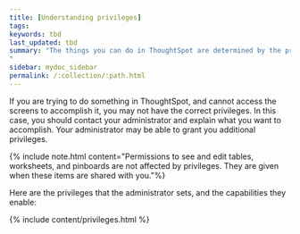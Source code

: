 ```yaml
---
title: [Understanding privileges]
tags:
keywords: tbd
last_updated: tbd
summary: "The things you can do in ThoughtSpot are determined by the privileges you have. These are set at the group level.
"
sidebar: mydoc_sidebar
permalink: /:collection/:path.html
---
```

If you are trying to do something in ThoughtSpot, and cannot access the screens to accomplish it, you may not have the correct privileges. In this case, you should contact your administrator and explain what you want to accomplish. Your administrator may be able to grant you additional privileges.

{% include note.html content="Permissions to see and edit tables, worksheets, and pinboards are not affected by privileges. They are given when these items are shared with you."%}

Here are the privileges that the administrator sets, and the capabilities they enable:

{% include content/privileges.html %}
